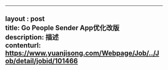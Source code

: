 --------            
layout : post       
title: Go People Sender App优化改版           
description: 描述     
contenturl: https://www.yuanjisong.com/Webpage/Job/../Job/detail/jobid/101466      
--------            
